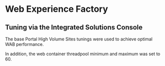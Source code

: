 # Web Experience Factory

## Tuning via the Integrated Solutions Console

The base Portal High Volume Sites tunings were used to achieve optimal WAB performance.

In addition, the web container threadpool minimum and maximum was set to 60.